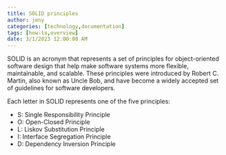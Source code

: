 ```yaml
---
title: SOLID principles
author: jeny
categories: [technology,documentation]
tags: [how-to,overview]
date: 3/1/2023 12:00:00 AM
---
```



<p>SOLID is an acronym that represents a set of principles for object-oriented software design that help make software systems more flexible, maintainable, and scalable. These principles were introduced by Robert C. Martin, also known as Uncle Bob, and have become a widely accepted set of guidelines for software developers.</p><p>Each letter in SOLID represents one of the five principles:</p><ul><li>S: Single Responsibility Principle</li><li>O: Open-Closed Principle</li><li>L: Liskov Substitution Principle</li><li>I: Interface Segregation Principle</li><li>D: Dependency Inversion Principle</li></ul><p><br></p>